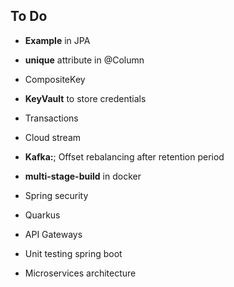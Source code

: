 ## To Do

* **Example** in JPA
* **unique** attribute in @Column
* CompositeKey 
* **KeyVault** to store credentials
* Transactions
* Cloud stream


* **Kafka:**; Offset rebalancing after retention period
* **multi-stage-build** in docker 

* Spring security
* Quarkus
* API Gateways
* Unit testing spring boot
* Microservices architecture